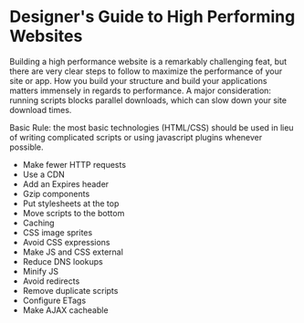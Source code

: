# Designer's Guide to High Performing Websites
Building a high performance website is a remarkably challenging feat, but there are very clear steps to follow to maximize the performance of your site or app. How you build your structure and build your applications matters immensely in regards to performance. A major consideration: running scripts blocks parallel downloads, which can slow down your site download times. 

Basic Rule: the most basic technologies (HTML/CSS) should be used in lieu of writing complicated scripts or using javascript plugins whenever possible.

* Make fewer HTTP requests
* Use a CDN
* Add an Expires header
* Gzip components
* Put stylesheets at the top
* Move scripts to the bottom
* Caching
* CSS image sprites
* Avoid CSS expressions
* Make JS and CSS external
* Reduce DNS lookups
* Minify JS
* Avoid redirects
* Remove duplicate scripts
* Configure ETags
* Make AJAX cacheable
